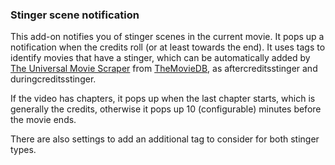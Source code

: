### Stinger scene notification

This add-on notifies you of stinger scenes in the current movie. It pops up a notification when the credits roll (or at least towards the end). It uses tags to identify movies that have a stinger, which can be automatically added by [The Universal Movie Scraper](http://forum.kodi.tv/showthread.php?tid=129821) from [TheMovieDB](https://www.themoviedb.org/), as aftercreditsstinger and duringcreditsstinger.

If the video has chapters, it pops up when the last chapter starts, which is generally the credits, otherwise it pops up 10 (configurable) minutes before the movie ends.

There are also settings to add an additional tag to consider for both stinger types.
